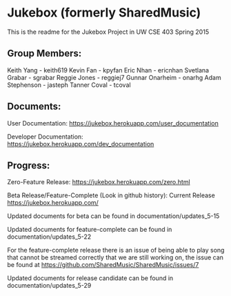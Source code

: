 # Jukebox (formerly SharedMusic)
This is the readme for the Jukebox Project in UW CSE 403 Spring 2015

## Group Members:
Keith Yang - keith619
Kevin Fan - kpyfan
Eric Nhan - ericnhan
Svetlana Grabar - sgrabar
Reggie Jones - reggiej7
Gunnar Onarheim - onarhg
Adam Stephenson - jasteph
Tanner Coval - tcoval

## Documents:

User Documentation:
https://jukebox.herokuapp.com/user_documentation

Developer Documentation:
https://jukebox.herokuapp.com/dev_documentation

## Progress:

Zero-Feature Release:
https://jukebox.herokuapp.com/zero.html

Beta Release/Feature-Complete (Look in github history):
Current Release
https://jukebox.herokuapp.com/

Updated documents for beta can be found in documentation/updates_5-15

Updated documents for feature-complete can be found in documentation/updates_5-22

For the feature-complete release there is an issue of being able to play song that cannot be streamed correctly that we are still working on, the issue can be found at https://github.com/SharedMusic/SharedMusic/issues/7

Updated documents for release candidate can be found in documentation/updates_5-29
